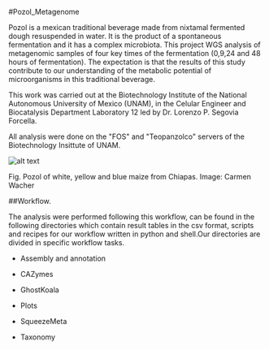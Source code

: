 
#Pozol_Metagenome

Pozol is a mexican traditional beverage made from nixtamal fermented dough resuspended in water. It is the product of a spontaneous fermentation and it has a complex microbiota. This project WGS analysis of metagenomic samples of four key times of the fermentation (0,9,24 and 48 hours of fermentation).
The expectation is that the results of this study contribute to our understanding of the metabolic potential of microorganisms in this traditional beverage.

This work was carried out at the Biotechnology Institute of the National Autonomous University of Mexico (UNAM), in the Celular Engineer and Biocatalysis Department Laboratory 12 led by Dr. Lorenzo P. Segovia Forcella.

All analysis were done on the "FOS" and "Teopanzolco" servers of the Biotechnology Insittute of UNAM.


![alt text](http://www.revista.unam.mx/vol.15/num8/art64/img/img3.jpg)

Fig. Pozol of white, yellow and blue maize from Chiapas. Image: Carmen Wacher


##Workflow.

The analysis were performed following this workflow, can be found in the following directories which contain result tables in the csv format, scripts and recipes for our workflow written in python and shell.Our directories are divided in specific workflow tasks.

- Assembly and annotation
- CAZymes
- GhostKoala

- Plots

- SqueezeMeta

- Taxonomy




